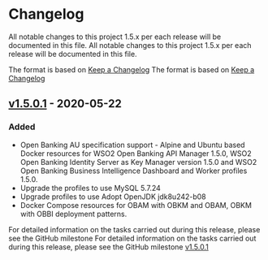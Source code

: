 # Changelog
All notable changes to this project 1.5.x per each release will be documented in this file.	All notable changes to this project 1.5.x per each release will be documented in this file.


The format is based on [Keep a Changelog](https://keepachangelog.com/en/1.0.0/)	The format is based on [Keep a Changelog](https://keepachangelog.com/en/1.0.0/)


## [v1.5.0.1] - 2020-05-22


### Added
- Open Banking AU specification support	- Alpine and Ubuntu based Docker resources for WSO2 Open Banking API Manager 1.5.0, WSO2 Open Banking Identity Server 
as Key Manager version 1.5.0 and WSO2 Open Banking Business Intelligence Dashboard and Worker profiles 1.5.0.
- Upgrade the profiles to use MySQL 5.7.24
- Upgrade profiles to use Adopt OpenJDK jdk8u242-b08
- Docker Compose resources for OBAM with OBKM and  OBAM, OBKM with OBBI deployment patterns.


For detailed information on the tasks carried out during this release, please see the GitHub milestone	For detailed information on the tasks carried out during this release, please see the GitHub milestone [v1.5.0.1](https://github.com/wso2/docker-open-banking/milestone/8)

[v1.5.0.1]: https://github.com/wso2/docker-open-banking/compare/v1.4.0.6...v1.5.0.1